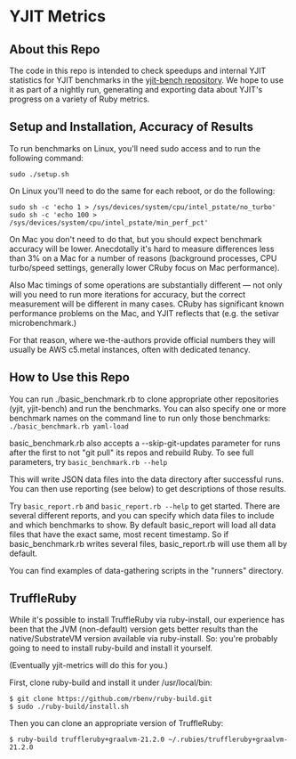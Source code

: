 # YJIT Metrics

## About this Repo

The code in this repo is intended to check speedups and internal YJIT statistics for
YJIT benchmarks in the [yjit-bench repository](https://github.com/Shopify/yjit-bench).
We hope to use it as part of a nightly run, generating and exporting data about
YJIT's progress on a variety of Ruby metrics.

## Setup and Installation, Accuracy of Results

To run benchmarks on Linux, you'll need sudo access and to run the following command:

    sudo ./setup.sh

On Linux you'll need to do the same for each reboot, or do the following:

    sudo sh -c 'echo 1 > /sys/devices/system/cpu/intel_pstate/no_turbo'
    sudo sh -c 'echo 100 > /sys/devices/system/cpu/intel_pstate/min_perf_pct'

On Mac you don't need to do that, but you should expect benchmark accuracy will be lower. Anecdotally it's hard to measure differences less than 3% on a Mac for a number of reasons (background processes, CPU turbo/speed settings, generally lower CRuby focus on Mac performance).

Also Mac timings of some operations are substantially different &mdash; not only will you need to run more iterations for accuracy, but the correct measurement will be different in many cases. CRuby has significant known performance problems on the Mac, and YJIT reflects that (e.g. the setivar microbenchmark.)

For that reason, where we-the-authors provide official numbers they will usually be AWS c5.metal instances, often with dedicated tenancy.

## How to Use this Repo

You can run ./basic_benchmark.rb to clone appropriate other repositories (yjit, yjit-bench) and run the benchmarks. You can also specify one or more benchmark names on the command line to run only those benchmarks: `./basic_benchmark.rb yaml-load`

basic_benchmark.rb also accepts a --skip-git-updates parameter for runs after the first to not "git pull" its repos and rebuild Ruby. To see full parameters, try `basic_benchmark.rb --help`

This will write JSON data files into the data directory after successful runs. You can then use reporting (see below) to get descriptions of those results.

Try `basic_report.rb` and `basic_report.rb --help` to get started. There are several different reports, and you can specify which data files to include and which benchmarks to show. By default basic_report will load all data files that have the exact same, most recent timestamp. So if basic_benchmark.rb writes several files, basic_report.rb will use them all by default.

You can find examples of data-gathering scripts in the "runners" directory.

## TruffleRuby

While it's possible to install TruffleRuby via ruby-install, our experience has been that the JVM (non-default) version gets better results than the native/SubstrateVM version available via ruby-install. So: you're probably going to need to install ruby-build and install it yourself.

(Eventually yjit-metrics will do this for you.)

First, clone ruby-build and install it under /usr/local/bin:

    $ git clone https://github.com/rbenv/ruby-build.git
    $ sudo ./ruby-build/install.sh

Then you can clone an appropriate version of TruffleRuby:

    $ ruby-build truffleruby+graalvm-21.2.0 ~/.rubies/truffleruby+graalvm-21.2.0
